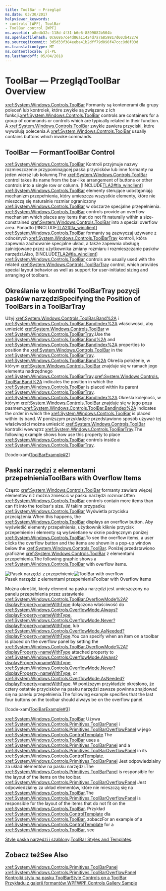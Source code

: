 ```yaml
---
title: ToolBar — Przegląd
ms.date: 03/30/2017
helpviewer_keywords:
- controls [WPF], ToolBar
- ToolBar control [WPF]
ms.assetid: a8edb32c-118d-4f31-b6e6-8899082b504b
ms.openlocfilehash: 0c66867ce4d86a11424d7a7a859817d603b4227e
ms.sourcegitcommit: 3d5d33f384eeba41b2dff79d096f47ccc8d8f03d
ms.translationtype: MT
ms.contentlocale: pl-PL
ms.lasthandoff: 05/04/2018
---
```

# <a name="toolbar-overview"></a><span data-ttu-id="b81fa-102">ToolBar — Przegląd</span><span class="sxs-lookup"><span data-stu-id="b81fa-102">ToolBar Overview</span></span>
<span data-ttu-id="b81fa-103"><xref:System.Windows.Controls.ToolBar> Formanty są kontenerami dla grupy poleceń lub kontrolek, które zwykle są związane z ich funkcji.</span><span class="sxs-lookup"><span data-stu-id="b81fa-103"><xref:System.Windows.Controls.ToolBar> controls are containers for a group of commands or controls which are typically related in their function.</span></span> <span data-ttu-id="b81fa-104">A <xref:System.Windows.Controls.ToolBar> zwykle zawiera przyciski, które wywołują polecenia.</span><span class="sxs-lookup"><span data-stu-id="b81fa-104">A <xref:System.Windows.Controls.ToolBar> usually contains buttons which invoke commands.</span></span>  
  
  
<a name="ToolBarControl"></a>   
## <a name="toolbar-control"></a><span data-ttu-id="b81fa-105">ToolBar — Formant</span><span class="sxs-lookup"><span data-stu-id="b81fa-105">ToolBar Control</span></span>  
 <span data-ttu-id="b81fa-106"><xref:System.Windows.Controls.ToolBar> Kontroli przyjmuje nazwy rozmieszczenie przypominającej paska przycisków lub inne formanty na jeden wiersz lub kolumnę.</span><span class="sxs-lookup"><span data-stu-id="b81fa-106">The <xref:System.Windows.Controls.ToolBar> control takes its name from the bar-like arrangement of buttons or other controls into a single row or column.</span></span> [!INCLUDE[TLA2#tla_winclient](../../../../includes/tla2sharptla-winclient-md.md)]<span data-ttu-id="b81fa-107"> <xref:System.Windows.Controls.ToolBar> elementy sterujące udostępniają mechanizm przepełnienia, który umieszcza wszystkie elementy, które nie mieszczą się naturalnie rozmiar ograniczony <xref:System.Windows.Controls.ToolBar> w obszarze specjalne przepełnienia.</span><span class="sxs-lookup"><span data-stu-id="b81fa-107"> <xref:System.Windows.Controls.ToolBar> controls provide an overflow mechanism which places any items that do not fit naturally within a size-constrained <xref:System.Windows.Controls.ToolBar> into a special overflow area.</span></span> <span data-ttu-id="b81fa-108">Ponadto [!INCLUDE[TLA2#tla_winclient](../../../../includes/tla2sharptla-winclient-md.md)] <xref:System.Windows.Controls.ToolBar> formanty są zazwyczaj używane z odnośnych <xref:System.Windows.Controls.ToolBarTray> kontroli, która zapewnia zachowanie specjalne układ, a także zapewnia obsługę zainicjowane przez użytkownika zmiany rozmiaru i rozmieszczanie pasków narzędzi.</span><span class="sxs-lookup"><span data-stu-id="b81fa-108">Also, [!INCLUDE[TLA2#tla_winclient](../../../../includes/tla2sharptla-winclient-md.md)] <xref:System.Windows.Controls.ToolBar> controls are usually used with the related <xref:System.Windows.Controls.ToolBarTray> control, which provides special layout behavior as well as support for user-initiated sizing and arranging of toolbars.</span></span>  
  
<a name="Creating_ToolBars"></a>   
## <a name="specifying-the-position-of-toolbars-in-a-toolbartray"></a><span data-ttu-id="b81fa-109">Określanie w kontrolki ToolBarTray pozycji pasków narzędzi</span><span class="sxs-lookup"><span data-stu-id="b81fa-109">Specifying the Position of ToolBars in a ToolBarTray</span></span>  
 <span data-ttu-id="b81fa-110">Użyj <xref:System.Windows.Controls.ToolBar.Band%2A> i <xref:System.Windows.Controls.ToolBar.BandIndex%2A> właściwości, aby umieścić <xref:System.Windows.Controls.ToolBar> w <xref:System.Windows.Controls.ToolBarTray>.</span><span class="sxs-lookup"><span data-stu-id="b81fa-110">Use the <xref:System.Windows.Controls.ToolBar.Band%2A> and <xref:System.Windows.Controls.ToolBar.BandIndex%2A> properties to position the <xref:System.Windows.Controls.ToolBar> in the <xref:System.Windows.Controls.ToolBarTray>.</span></span> <span data-ttu-id="b81fa-111"><xref:System.Windows.Controls.ToolBar.Band%2A> Określa położenie, w którym <xref:System.Windows.Controls.ToolBar> znajduje się w ramach jego elementu nadrzędnego <xref:System.Windows.Controls.ToolBarTray>.</span><span class="sxs-lookup"><span data-stu-id="b81fa-111"><xref:System.Windows.Controls.ToolBar.Band%2A> indicates the position in which the <xref:System.Windows.Controls.ToolBar> is placed within its parent <xref:System.Windows.Controls.ToolBarTray>.</span></span> <span data-ttu-id="b81fa-112"><xref:System.Windows.Controls.ToolBar.BandIndex%2A> Określa kolejność, w którym <xref:System.Windows.Controls.ToolBar> znajduje się w jego poza pasmem.</span><span class="sxs-lookup"><span data-stu-id="b81fa-112"><xref:System.Windows.Controls.ToolBar.BandIndex%2A> indicates the order in which the <xref:System.Windows.Controls.ToolBar> is placed within its band.</span></span> <span data-ttu-id="b81fa-113">W poniższym przykładzie przedstawiono sposób używać tej właściwości można umieścić <xref:System.Windows.Controls.ToolBar> kontrolki wewnątrz <xref:System.Windows.Controls.ToolBarTray>.</span><span class="sxs-lookup"><span data-stu-id="b81fa-113">The following example shows how use this property to place <xref:System.Windows.Controls.ToolBar> controls inside a <xref:System.Windows.Controls.ToolBarTray>.</span></span>  
  
 [!code-xaml[ToolBarExample#2](../../../../samples/snippets/csharp/VS_Snippets_Wpf/ToolBarExample/CS/Pane1.xaml#2)]  
  
<a name="ToolBars_with_Overflow_Items"></a>   
## <a name="toolbars-with-overflow-items"></a><span data-ttu-id="b81fa-114">Paski narzędzi z elementami przepełnienia</span><span class="sxs-lookup"><span data-stu-id="b81fa-114">ToolBars with Overflow Items</span></span>  
 <span data-ttu-id="b81fa-115">Często <xref:System.Windows.Controls.ToolBar> formanty zawiera więcej elementów niż można zmieścić w pasku narzędzi rozmiar.</span><span class="sxs-lookup"><span data-stu-id="b81fa-115">Often <xref:System.Windows.Controls.ToolBar> controls contain more items than can fit into the toolbar's size.</span></span> <span data-ttu-id="b81fa-116">W takim przypadku <xref:System.Windows.Controls.ToolBar> Wyświetla przycisku przeciążenia.</span><span class="sxs-lookup"><span data-stu-id="b81fa-116">When this happens, the <xref:System.Windows.Controls.ToolBar> displays an overflow button.</span></span> <span data-ttu-id="b81fa-117">Aby wyświetlić elementy przepełnienia, użytkownik kliknie przycisk przepełnienie i elementy są wyświetlane w oknie podręcznym poniżej <xref:System.Windows.Controls.ToolBar>.</span><span class="sxs-lookup"><span data-stu-id="b81fa-117">To see the overflow items, a user clicks the overflow button and the items are shown in a pop-up window below the <xref:System.Windows.Controls.ToolBar>.</span></span> <span data-ttu-id="b81fa-118">Poniżej przedstawiono graficzne <xref:System.Windows.Controls.ToolBar> z elementami przepełnienia.</span><span class="sxs-lookup"><span data-stu-id="b81fa-118">The following graphic shows a <xref:System.Windows.Controls.ToolBar> with overflow items.</span></span>  
  
 <span data-ttu-id="b81fa-119">![Pasek narzędzi z przepełnienie](../../../../docs/framework/wpf/controls/media/toolbarwithoverflowitem.png "ToolbarWithOverflowItem")</span><span class="sxs-lookup"><span data-stu-id="b81fa-119">![ToolBar with overflow](../../../../docs/framework/wpf/controls/media/toolbarwithoverflowitem.png "ToolbarWithOverflowItem")</span></span>  
<span data-ttu-id="b81fa-120">Pasek narzędzi z elementami przepełnienia</span><span class="sxs-lookup"><span data-stu-id="b81fa-120">Toolbar with Overflow Items</span></span>  
  
 <span data-ttu-id="b81fa-121">Można określić, kiedy element na pasku narzędzi jest umieszczony na panelu przepełnienia przez ustawienie <xref:System.Windows.Controls.ToolBar.OverflowMode%2A?displayProperty=nameWithType> dołączona właściwość do <xref:System.Windows.Controls.OverflowMode.Always?displayProperty=nameWithType>, <xref:System.Windows.Controls.OverflowMode.Never?displayProperty=nameWithType>, lub <xref:System.Windows.Controls.OverflowMode.AsNeeded?displayProperty=nameWithType>.</span><span class="sxs-lookup"><span data-stu-id="b81fa-121">You can specify when an item on a toolbar is placed on the overflow panel by setting the <xref:System.Windows.Controls.ToolBar.OverflowMode%2A?displayProperty=nameWithType> attached property to <xref:System.Windows.Controls.OverflowMode.Always?displayProperty=nameWithType>, <xref:System.Windows.Controls.OverflowMode.Never?displayProperty=nameWithType>, or <xref:System.Windows.Controls.OverflowMode.AsNeeded?displayProperty=nameWithType>.</span></span> <span data-ttu-id="b81fa-122">W poniższym przykładzie określono, że cztery ostatnie przycisków na pasku narzędzi zawsze powinna znajdować się na panelu przepełnienia.</span><span class="sxs-lookup"><span data-stu-id="b81fa-122">The following example specifies that the last four buttons on the toolbar should always be on the overflow panel.</span></span>  
  
 [!code-xaml[ToolBarExample#3](../../../../samples/snippets/csharp/VS_Snippets_Wpf/ToolBarExample/CS/Pane1.xaml#3)]  
  
 <span data-ttu-id="b81fa-123"><xref:System.Windows.Controls.ToolBar> Używa <xref:System.Windows.Controls.Primitives.ToolBarPanel> i <xref:System.Windows.Controls.Primitives.ToolBarOverflowPanel> w jego <xref:System.Windows.Controls.ControlTemplate>.</span><span class="sxs-lookup"><span data-stu-id="b81fa-123">The <xref:System.Windows.Controls.ToolBar> uses a <xref:System.Windows.Controls.Primitives.ToolBarPanel> and a <xref:System.Windows.Controls.Primitives.ToolBarOverflowPanel> in its <xref:System.Windows.Controls.ControlTemplate>.</span></span>  <span data-ttu-id="b81fa-124"><xref:System.Windows.Controls.Primitives.ToolBarPanel> Jest odpowiedzialny za układ elementów na pasku narzędzi.</span><span class="sxs-lookup"><span data-stu-id="b81fa-124">The <xref:System.Windows.Controls.Primitives.ToolBarPanel> is responsible for the layout of the items on the toolbar.</span></span>  <span data-ttu-id="b81fa-125"><xref:System.Windows.Controls.Primitives.ToolBarOverflowPanel> Jest odpowiedzialny za układ elementów, które nie mieszczą się na <xref:System.Windows.Controls.ToolBar>.</span><span class="sxs-lookup"><span data-stu-id="b81fa-125">The <xref:System.Windows.Controls.Primitives.ToolBarOverflowPanel> is responsible for the layout of the items that do not fit on the <xref:System.Windows.Controls.ToolBar>.</span></span> <span data-ttu-id="b81fa-126">Przykład <xref:System.Windows.Controls.ControlTemplate> dla <xref:System.Windows.Controls.ToolBar>, zobacz</span><span class="sxs-lookup"><span data-stu-id="b81fa-126">For an example of a <xref:System.Windows.Controls.ControlTemplate> for a <xref:System.Windows.Controls.ToolBar>, see</span></span>  
  
 <span data-ttu-id="b81fa-127">[Style paska narzędzi i szablony](../../../../docs/framework/wpf/controls/toolbar-styles-and-templates.md).</span><span class="sxs-lookup"><span data-stu-id="b81fa-127">[ToolBar Styles and Templates](../../../../docs/framework/wpf/controls/toolbar-styles-and-templates.md).</span></span>  
  
## <a name="see-also"></a><span data-ttu-id="b81fa-128">Zobacz też</span><span class="sxs-lookup"><span data-stu-id="b81fa-128">See Also</span></span>  
 <xref:System.Windows.Controls.Primitives.ToolBarPanel>  
 <xref:System.Windows.Controls.Primitives.ToolBarOverflowPanel>  
 [<span data-ttu-id="b81fa-129">Kontrolki stylu na pasku ToolBar</span><span class="sxs-lookup"><span data-stu-id="b81fa-129">Style Controls on a ToolBar</span></span>](../../../../docs/framework/wpf/controls/how-to-style-controls-on-a-toolbar.md)  
 [<span data-ttu-id="b81fa-130">Przykładu z galerii formantów WPF</span><span class="sxs-lookup"><span data-stu-id="b81fa-130">WPF Controls Gallery Sample</span></span>](http://go.microsoft.com/fwlink/?LinkID=160053)
